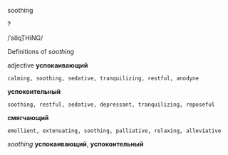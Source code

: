 soothing

?

/ˈso͞oT͟HiNG/

Definitions of _soothing_

adjective
**успокаивающий**

    calming, soothing, sedative, tranquilizing, restful, anodyne
**успокоительный**

    soothing, restful, sedative, depressant, tranquilizing, reposeful
**смягчающий**

    emollient, extenuating, soothing, palliative, relaxing, alleviative

_soothing_
**успокаивающий**, **успокоительный**